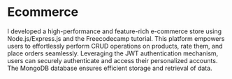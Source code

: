 # Ecommerce
I developed a high-performance and feature-rich e-commerce store using Node.js/Express.js and the Freecodecamp tutorial. This platform empowers users to effortlessly perform CRUD operations on products, rate them, and place orders seamlessly. Leveraging the JWT authentication mechanism, users can securely authenticate and access their personalized accounts. The MongoDB database ensures efficient storage and retrieval of data.
